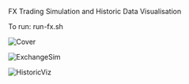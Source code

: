 FX Trading Simulation and Historic Data Visualisation

To run: run-fx.sh

![Cover](http://i.imgur.com/7IsmXnl.png)

![ExchangeSim](http://i.imgur.com/42PCEg5.png)

![HistoricViz](http://i.imgur.com/07a1E9F.png)